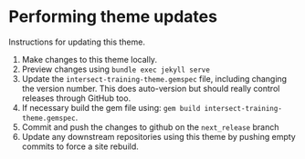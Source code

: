 
# Performing theme updates

Instructions for updating this theme.
1. Make changes to this theme locally.
2. Preview changes using `bundle exec jekyll serve`
3. Update the `intersect-training-theme.gemspec` file, including changing the version number. This does auto-version but should really control releases through GitHub too.
4. If necessary build the gem file using: `gem build intersect-training-theme.gemspec`.
5. Commit and push the changes to github on the `next_release` branch
6. Update any downstream repositories using this theme by pushing empty commits to force a site rebuild.
